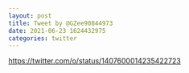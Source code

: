 ```yaml
--- 
layout: post 
title: Tweet by @GZee90844973 
date: 2021-06-23 1624432975 
categories: twitter 
--- 
```

https://twitter.com/o/status/1407600014235422723